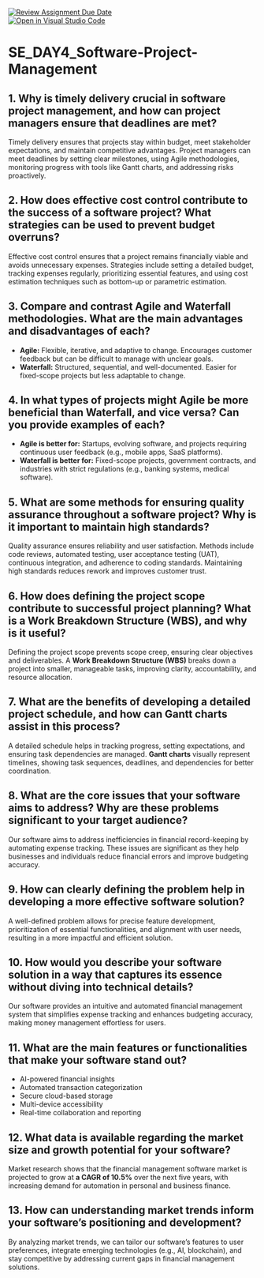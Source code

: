 [![Review Assignment Due Date](https://classroom.github.com/assets/deadline-readme-button-22041afd0340ce965d47ae6ef1cefeee28c7c493a6346c4f15d667ab976d596c.svg)](https://classroom.github.com/a/9pw6JKcu)  
[![Open in Visual Studio Code](https://classroom.github.com/assets/open-in-vscode-2e0aaae1b6195c2367325f4f02e2d04e9abb55f0b24a779b69b11b9e10269abc.svg)](https://classroom.github.com/online_ide?assignment_repo_id=18592246&assignment_repo_type=AssignmentRepo)  

# SE_DAY4_Software-Project-Management  

## 1. Why is timely delivery crucial in software project management, and how can project managers ensure that deadlines are met?  
Timely delivery ensures that projects stay within budget, meet stakeholder expectations, and maintain competitive advantages. Project managers can meet deadlines by setting clear milestones, using Agile methodologies, monitoring progress with tools like Gantt charts, and addressing risks proactively.  

## 2. How does effective cost control contribute to the success of a software project? What strategies can be used to prevent budget overruns?  
Effective cost control ensures that a project remains financially viable and avoids unnecessary expenses. Strategies include setting a detailed budget, tracking expenses regularly, prioritizing essential features, and using cost estimation techniques such as bottom-up or parametric estimation.  

## 3. Compare and contrast Agile and Waterfall methodologies. What are the main advantages and disadvantages of each?  
- **Agile:** Flexible, iterative, and adaptive to change. Encourages customer feedback but can be difficult to manage with unclear goals.  
- **Waterfall:** Structured, sequential, and well-documented. Easier for fixed-scope projects but less adaptable to change.  

## 4. In what types of projects might Agile be more beneficial than Waterfall, and vice versa? Can you provide examples of each?  
- **Agile is better for:** Startups, evolving software, and projects requiring continuous user feedback (e.g., mobile apps, SaaS platforms).  
- **Waterfall is better for:** Fixed-scope projects, government contracts, and industries with strict regulations (e.g., banking systems, medical software).  

## 5. What are some methods for ensuring quality assurance throughout a software project? Why is it important to maintain high standards?  
Quality assurance ensures reliability and user satisfaction. Methods include code reviews, automated testing, user acceptance testing (UAT), continuous integration, and adherence to coding standards. Maintaining high standards reduces rework and improves customer trust.  

## 6. How does defining the project scope contribute to successful project planning? What is a Work Breakdown Structure (WBS), and why is it useful?  
Defining the project scope prevents scope creep, ensuring clear objectives and deliverables. A **Work Breakdown Structure (WBS)** breaks down a project into smaller, manageable tasks, improving clarity, accountability, and resource allocation.  

## 7. What are the benefits of developing a detailed project schedule, and how can Gantt charts assist in this process?  
A detailed schedule helps in tracking progress, setting expectations, and ensuring task dependencies are managed. **Gantt charts** visually represent timelines, showing task sequences, deadlines, and dependencies for better coordination.  

## 8. What are the core issues that your software aims to address? Why are these problems significant to your target audience?  
Our software aims to address inefficiencies in financial record-keeping by automating expense tracking. These issues are significant as they help businesses and individuals reduce financial errors and improve budgeting accuracy.  

## 9. How can clearly defining the problem help in developing a more effective software solution?  
A well-defined problem allows for precise feature development, prioritization of essential functionalities, and alignment with user needs, resulting in a more impactful and efficient solution.  

## 10. How would you describe your software solution in a way that captures its essence without diving into technical details?  
Our software provides an intuitive and automated financial management system that simplifies expense tracking and enhances budgeting accuracy, making money management effortless for users.  

## 11. What are the main features or functionalities that make your software stand out?  
- AI-powered financial insights  
- Automated transaction categorization  
- Secure cloud-based storage  
- Multi-device accessibility  
- Real-time collaboration and reporting  

## 12. What data is available regarding the market size and growth potential for your software?  
Market research shows that the financial management software market is projected to grow at **a CAGR of 10.5%** over the next five years, with increasing demand for automation in personal and business finance.  

## 13. How can understanding market trends inform your software’s positioning and development?  
By analyzing market trends, we can tailor our software’s features to user preferences, integrate emerging technologies (e.g., AI, blockchain), and stay competitive by addressing current gaps in financial management solutions.  
